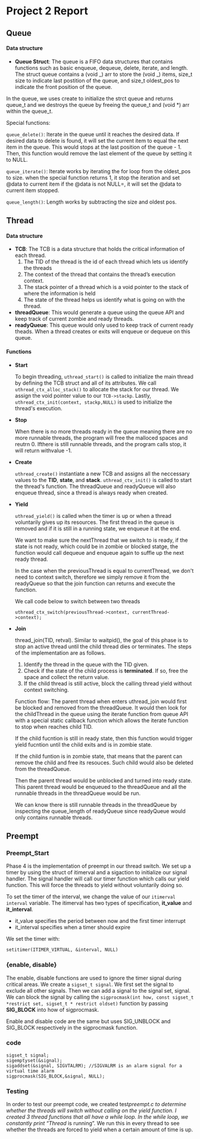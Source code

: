 # Project 2 Report

## Queue

#### Data structure

- **Queue Struct**: The queue is a FIFO data structures that contains functions
  such as basic enqueue, dequeue, delete, iterate, and length. The struct queue
  contains a (void _) arr to store the (void _) items, size_t size to indicate
  last postition of the queue, and size_t oldest_pos to indicate the front
  position of the queue.

In the queue, we uses create to initialize the strct queue and returns queue_t
and we destroys the queue by freeing the queue_t and (void \*) arr within the
queue_t.

Special functions:

`queue_delete()`: Iterate in the queue until it reaches the desired data. If
desired data to delete is found, it will set the current item to equal the next
item in the queue. This would stops at the last position of the queue - 1. Then,
this function would remove the last element of the queue by setting it to NULL.

`queue_iterate()`: Iterate works by iterating the for loop from the oldest_pos
to size. when the special function returns 1, it stop the iteration and set
@data to current item if the @data is not NULL=, it will set the @data to
current item stopped.

`queue_length()`: Length works by subtracting the size and oldest pos.

## Thread

#### Data structure

- **TCB**: The TCB is a data structure that holds the critical information of
  each thread.
  1. The TID of the thread is the id of each thread which lets us identify the
     threads
  2. The context of the thread that contains the thread’s execution context.
  3. The stack pointer of a thread which is a void pointer to the stack of where
     the information is held
  4. The state of the thread helps us identify what is going on with the thread.
- **threadQueue**: This would generate a queue using the queue API and keep
  track of current zombie and ready threads.
- **readyQueue**: This queue would only used to keep track of current ready
  theads. When a thread creates or exits will enqueue or dequeue on this queue.

#### Functions

- **Start**

  To begin threading, `uthread_start()` is called to initialize the main thread
  by defining the TCB struct and all of its attributes. We call
  `uthread_ctx_alloc_stack()` to allocate the stack for our thread. We assign
  the void pointer value to our `TCB->stackp`. Lastly,
  `uthread_ctx_init(context, stackp,NULL)` is used to initialize the thread's
  execution.

- **Stop**

  When there is no more threads ready in the queue meaning there are no more
  runnable threads, the program will free the malloced spaces and reutrn 0.
  Ifthere is still runnable threads, and the program calls stop, it will return
  withvalue -1.

- **Create**

  `uthread_create()` instantiate a new TCB and assigns all the neccessary values
  to the **TID**, **state**, and **stack**. `uthread_ctv_init()` is called to
  start the thread's function. The threadQueue and readyQueue will also enqueue
  thread, since a thread is always ready when created.

- **Yield**

  `uthread_yield()` is called when the timer is up or when a thread voluntarily
  gives up its resources. The first thread in the queue is removed and if it is
  still in a running state, we enqueue it at the end.

  We want to make sure the nextThread that we switch to is ready, if the state
  is not ready, which could be in zombie or blocked statge, the function would
  call dequeue and enqueue again to suffle up the next ready thread.

  In the case when the previousThread is equal to currentThread, we don't need
  to context switch, therefore we simply remove it from the readyQueue so that
  the join function can returns and execute the function.

  We call code below to switch between two threads

  `uthread_ctx_switch(previousThread->context, currentThread->context);`

- **Join**

  thread_join(TID, retval). Similar to waitpid(), the goal of this phase is to
  stop an active thread until the child thread dies or terminates. The steps of
  the implementation are as follows.

  1. Identify the thread in the queue with the TID given.
  2. Check if the state of the child process is **terminated**. If so, free the
     space and collect the return value.
  3. If the child thread is still active, block the calling thread yield without
     context switching.

  Function flow: The parent thread when enters uthread_join would first be
  blocked and removed from the threadQueue. It would then look for the
  childThread in the queue using the iterate function from queue API with a
  special static callback function which allows the iterate function to stop
  when reaches child TID.

  If the child fucntion is still in ready state, then this function would
  trigger yield fucntion until the child exits and is in zombie state.

  If the child funtion is in zombie state, that means that the parent can remove
  the child and free its resouces. Such child would also be deleted from the
  threadQueue.

  Then the parent thread would be unblocked and turned into ready state. This
  parent thread would be enqueued to the threadQueue and all the runnable
  threads in the threadQueue would be run.

  We can know there is still runnable threads in the threadQueue by inspecting
  the queue_length of readyQueue since readyQueue would only contains runnable
  threads.

## Preempt

### Preempt_Start

Phase 4 is the implementation of preempt in our thread switch. We set up a timer
by using the struct of itimerval and a sigaction to initialize our signal
handler. The signal handler will call our timer function which calls our yield
function. This will force the threads to yield without voluntarily doing so.

To set the timer of the interval, we change the value of our
`itimerval interval` variable. The itimerval has two types of specification,
**it_value** and **it_interval**.

- it_value specifies the period between now and the first timer interrupt
- it_interval specifies when a timer should expire

We set the timer with:

`setitimer(ITIMER_VIRTUAL, &interval, NULL)`

### {enable, disable}

The enable, disable functions are used to ignore the timer signal during
critical areas. We create a `sigset_t signal`. We first set the signal to
exclude all other signals. Then we can add a signal to the signal set, signal.
We can block the signal by calling the
`sigprocmask(int how, const sigset_t *restrict set, sigset_t * restrict oldset)`
function by passing **SIG_BLOCK** into how of sigprocmask.

Enable and disable code are the same but uses SIG_UNBLOCK and SIG_BLOCK
respectively in the sigprocmask function.

### code

```
sigset_t signal;
sigemptyset(&signal);
sigaddset(&signal, SIGVTALRM); //SIGVALRM is an alarm signal for a virtual time alarm
sigprocmask(SIG_BLOCK,&signal, NULL);
```

### Testing

In order to test our preempt code, we created test*preempt.c to determine
whether the threads will switch without calling on the yield function. I created
3 thread functions that all have a while loop. In the while loop, we constantly
print “Thread* is running”. We run this in every thread to see whether the
threads are forced to yield when a certain amount of time is up.
